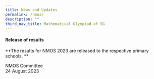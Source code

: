 ```yaml
---
title: News and Updates
permalink: /nmos/
description: ""
third_nav_title: Mathematical Olympiad of SG
---
```

#### **Release of results**

**The results for NMOS 2023 are released to the respective primary schools. **

NMOS Committee<br>
24 August 2023